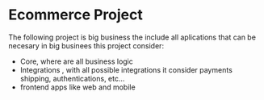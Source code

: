 # Ecommerce Project

The following project is big business the include all aplications that can be necesary in big businees this project consider:

-  Core, where are all business logic
- Integrations , with all possible integrations it consider payments shipping, authentications, etc...
- frontend apps like web and mobile